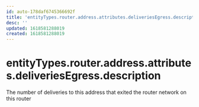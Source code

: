 ```yaml
---
id: auto-178daf6745366692f
title: 'entityTypes.router.address.attributes.deliveriesEgress.description'
desc: ''
updated: 1618581288019
created: 1618581288019
---
```

# entityTypes.router.address.attributes.deliveriesEgress.description

The number of deliveries to this address that exited the router network on this router